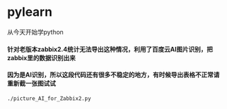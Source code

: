 # pylearn
从今天开始学python

#### 针对老版本zabbix2.4统计无法导出这种情况，利用了百度云AI图片识别，把zabbix里的数据识别出来
#### 因为是AI识别，所以这段代码还有很多不稳定的地方，有时候导出表格不正常请重新截一张图试试
```console
./picture_AI_for_Zabbix2.py
```
